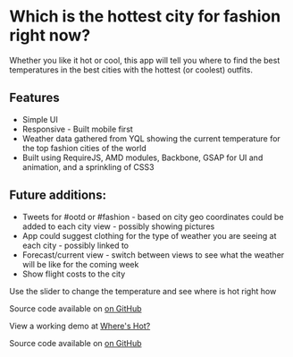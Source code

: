 # Which is the hottest city for fashion right now?

Whether you like it hot or cool, this app will tell you where to find the best temperatures in the best cities with the hottest (or coolest) outfits.

## Features

*   Simple UI
*   Responsive - Built mobile first
*   Weather data gathered from YQL showing the current temperature for the top fashion cities of the world
*   Built using RequireJS, AMD modules, Backbone, GSAP for UI and animation, and a sprinkling of CSS3

## Future additions:

*   Tweets for #ootd or #fashion - based on city geo coordinates could be added to each city view - possibly showing pictures
*   App could suggest clothing for the type of weather you are seeing at each city - possibly linked to
*   Forecast/current view - switch between views to see what the weather will be like for the coming week
*   Show flight costs to the city

Use the slider to change the temperature and see where is hot right how

Source code available on [on GitHub](https://github.com/ticktockreed/wheres-hot)

View a working demo at [Where's Hot?](wheres-hot.alloftheabove.co.uk)



Source code available on [on GitHub][1]

[1]:https://github.com/ticktockreed/wheres-hot